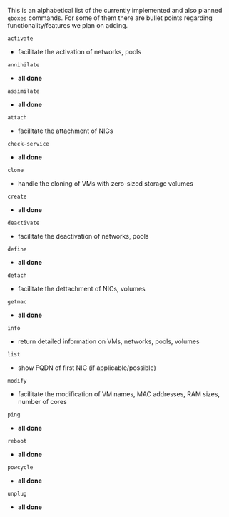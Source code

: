 This is an alphabetical list of the currently implemented and also planned `qboxes` commands. For some of them there are bullet points regarding functionality/features we plan on adding.

`activate`
* facilitate the activation of networks, pools

`annihilate`
* __all done__

`assimilate`
* __all done__

`attach`
* facilitate the attachment of NICs

`check-service`
* __all done__

`clone`
* handle the cloning of VMs with zero-sized storage volumes

`create`
* __all done__

`deactivate`
* facilitate the deactivation of networks, pools

`define`
* __all done__

`detach`
* facilitate the dettachment of NICs, volumes

`getmac`
* __all done__

`info`
* return detailed information on VMs, networks, pools, volumes

`list`
* show FQDN of first NIC (if applicable/possible)

`modify`
* facilitate the modification of VM names, MAC addresses, RAM sizes, number of cores

`ping`
* __all done__

`reboot`
* __all done__

`powcycle`
* __all done__

`unplug`
* __all done__
